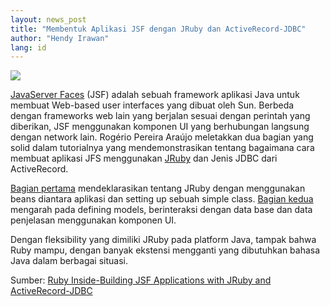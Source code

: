 ```yaml
---
layout: news_post
title: "Membentuk Aplikasi JSF dengan JRuby dan ActiveRecord-JDBC"
author: "Hendy Irawan"
lang: id
---
```


![](http://farm3.static.flickr.com/2128/2351434044_1039a418d7_o.jpg)

[JavaServer Faces][1] (JSF) adalah sebuah framework aplikasi Java untuk
membuat Web-based user interfaces yang dibuat oleh Sun. Berbeda dengan
frameworks web lain yang berjalan sesuai dengan perintah yang diberikan,
JSF menggunakan komponen UI yang berhubungan langsung dengan network
lain. Rogério Pereira Araújo meletakkan dua bagian yang solid dalam
tutorialnya yang mendemonstrasikan tentang bagaimana cara membuat
aplikasi JFS menggunakan [JRuby][2] dan Jenis JDBC dari ActiveRecord.

[Bagian pertama][3] mendeklarasikan tentang JRuby dengan menggunakan
beans diantara aplikasi dan setting up sebuah simple class. [Bagian
kedua][4] mengarah pada defining models, berinteraksi dengan data base
dan data penjelasan menggunakan komponen UI.

Dengan fleksibility yang dimiliki JRuby pada platform Java, tampak bahwa
Ruby mampu, dengan banyak ekstensi mengganti yang dibutuhkan bahasa Java
dalam berbagai situasi.

Sumber: [Ruby Inside-Building JSF Applications with JRuby and
ActiveRecord-JDBC][5]



[1]: http://java.sun.com/javaee/javaserverfaces/
[2]: http://jruby.codehaus.org/
[3]: http://faces.eti.br/2008/03/16/creating-jsf-applications-with-jruby-and-activerecord-jdbc-part-1/
[4]: http://faces.eti.br/2008/03/16/creating-jsf-applications-with-jruby-and-activerecord-jdbc-part-2/
[5]: http://www.rubyinside.com/building-jsf-applications-with-jruby-and-activerecord-jdbc-817.html
